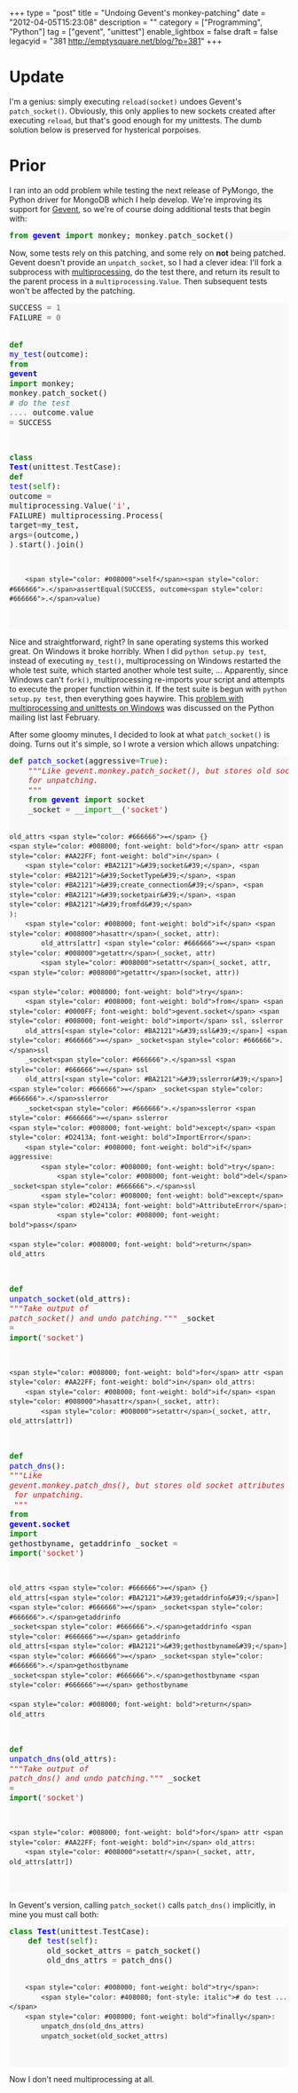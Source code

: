 +++
type = "post"
title = "Undoing Gevent's monkey-patching"
date = "2012-04-05T15:23:08"
description = ""
category = ["Programming", "Python"]
tag = ["gevent", "unittest"]
enable_lightbox = false
draft = false
legacyid = "381 http://emptysquare.net/blog/?p=381"
+++

<h1 id="update">Update</h1>
<p>I'm a genius: simply executing <code>reload(socket)</code> undoes Gevent's
<code>patch_socket()</code>. Obviously, this only applies to new sockets created
after executing <code>reload</code>, but that's good enough for my unittests. The
dumb solution below is preserved for hysterical porpoises.</p>
<h1 id="prior">Prior</h1>
<p>I ran into an odd problem while testing the next release of PyMongo, the
Python driver for MongoDB which I help develop. We're improving its
support for <a href="http://www.gevent.org/">Gevent</a>, so we're of course doing
additional tests that begin with:</p>
<div class="codehilite" style="background: #f8f8f8"><pre style="line-height: 125%"><span style="color: #008000; font-weight: bold">from</span> <span style="color: #0000FF; font-weight: bold">gevent</span> <span style="color: #008000; font-weight: bold">import</span> monkey; monkey<span style="color: #666666">.</span>patch_socket()
</pre></div>


<p>Now, some tests rely on this patching, and some rely on <strong>not</strong> being
patched. Gevent doesn't provide an <code>unpatch_socket</code>, so I had a clever
idea: I'll fork a subprocess with
<a href="http://docs.python.org/library/multiprocessing.html">multiprocessing</a>,
do the test there, and return its result to the parent process in a
<code>multiprocessing.Value</code>. Then subsequent tests won't be affected by the
patching.</p>
<div class="codehilite" style="background: #f8f8f8"><pre style="line-height: 125%">SUCCESS <span style="color: #666666">=</span> <span style="color: #666666">1</span>
FAILURE <span style="color: #666666">=</span> <span style="color: #666666">0</span>

<span style="color: #008000; font-weight: bold">def</span> <span style="color: #0000FF">my_test</span>(outcome):
    <span style="color: #008000; font-weight: bold">from</span> <span style="color: #0000FF; font-weight: bold">gevent</span> <span style="color: #008000; font-weight: bold">import</span> monkey; monkey<span style="color: #666666">.</span>patch_socket()
    <span style="color: #408080; font-style: italic"># do the test ....</span>
    outcome<span style="color: #666666">.</span>value <span style="color: #666666">=</span> SUCCESS

<span style="color: #008000; font-weight: bold">class</span> <span style="color: #0000FF; font-weight: bold">Test</span>(unittest<span style="color: #666666">.</span>TestCase):
    <span style="color: #008000; font-weight: bold">def</span> <span style="color: #0000FF">test</span>(<span style="color: #008000">self</span>):
        outcome <span style="color: #666666">=</span> multiprocessing<span style="color: #666666">.</span>Value(<span style="color: #BA2121">&#39;i&#39;</span>, FAILURE)
        multiprocessing<span style="color: #666666">.</span>Process(
            target<span style="color: #666666">=</span>my_test,
            args<span style="color: #666666">=</span>(outcome,)
        )<span style="color: #666666">.</span>start()<span style="color: #666666">.</span>join()

        <span style="color: #008000">self</span><span style="color: #666666">.</span>assertEqual(SUCCESS, outcome<span style="color: #666666">.</span>value)
</pre></div>


<p>Nice and straightforward, right? In sane operating systems this worked
great. On Windows it broke horribly. When I did <code>python setup.py test</code>,
instead of executing <code>my_test()</code>, multiprocessing on Windows restarted
the whole test suite, which started another whole test suite, ...
Apparently, since Windows can't <code>fork()</code>, multiprocessing re-imports
your script and attempts to execute the proper function within it. If
the test suite is begun with <code>python setup.py test</code>, then everything
goes haywire. This <a href="http://mail.python.org/pipermail/python-list/2011-February/1266451.html">problem with multiprocessing and unittests on
Windows</a>
was discussed on the Python mailing list last February.</p>
<p>After some gloomy minutes, I decided to look at what <code>patch_socket()</code> is
doing. Turns out it's simple, so I wrote a version which allows
unpatching:</p>
<div class="codehilite" style="background: #f8f8f8"><pre style="line-height: 125%"><span style="color: #008000; font-weight: bold">def</span> <span style="color: #0000FF">patch_socket</span>(aggressive<span style="color: #666666">=</span><span style="color: #008000">True</span>):
    <span style="color: #BA2121; font-style: italic">&quot;&quot;&quot;Like gevent.monkey.patch_socket(), but stores old socket attributes</span>
<span style="color: #BA2121; font-style: italic">    for unpatching.</span>
<span style="color: #BA2121; font-style: italic">    &quot;&quot;&quot;</span>
    <span style="color: #008000; font-weight: bold">from</span> <span style="color: #0000FF; font-weight: bold">gevent</span> <span style="color: #008000; font-weight: bold">import</span> socket
    _socket <span style="color: #666666">=</span> <span style="color: #008000">__import__</span>(<span style="color: #BA2121">&#39;socket&#39;</span>)

    old_attrs <span style="color: #666666">=</span> {}
    <span style="color: #008000; font-weight: bold">for</span> attr <span style="color: #AA22FF; font-weight: bold">in</span> (
        <span style="color: #BA2121">&#39;socket&#39;</span>, <span style="color: #BA2121">&#39;SocketType&#39;</span>, <span style="color: #BA2121">&#39;create_connection&#39;</span>, <span style="color: #BA2121">&#39;socketpair&#39;</span>, <span style="color: #BA2121">&#39;fromfd&#39;</span>
    ):
        <span style="color: #008000; font-weight: bold">if</span> <span style="color: #008000">hasattr</span>(_socket, attr):
            old_attrs[attr] <span style="color: #666666">=</span> <span style="color: #008000">getattr</span>(_socket, attr)
            <span style="color: #008000">setattr</span>(_socket, attr, <span style="color: #008000">getattr</span>(socket, attr))

    <span style="color: #008000; font-weight: bold">try</span>:
        <span style="color: #008000; font-weight: bold">from</span> <span style="color: #0000FF; font-weight: bold">gevent.socket</span> <span style="color: #008000; font-weight: bold">import</span> ssl, sslerror
        old_attrs[<span style="color: #BA2121">&#39;ssl&#39;</span>] <span style="color: #666666">=</span> _socket<span style="color: #666666">.</span>ssl
        _socket<span style="color: #666666">.</span>ssl <span style="color: #666666">=</span> ssl
        old_attrs[<span style="color: #BA2121">&#39;sslerror&#39;</span>] <span style="color: #666666">=</span> _socket<span style="color: #666666">.</span>sslerror
        _socket<span style="color: #666666">.</span>sslerror <span style="color: #666666">=</span> sslerror
    <span style="color: #008000; font-weight: bold">except</span> <span style="color: #D2413A; font-weight: bold">ImportError</span>:
        <span style="color: #008000; font-weight: bold">if</span> aggressive:
            <span style="color: #008000; font-weight: bold">try</span>:
                <span style="color: #008000; font-weight: bold">del</span> _socket<span style="color: #666666">.</span>ssl
            <span style="color: #008000; font-weight: bold">except</span> <span style="color: #D2413A; font-weight: bold">AttributeError</span>:
                <span style="color: #008000; font-weight: bold">pass</span>

    <span style="color: #008000; font-weight: bold">return</span> old_attrs


<span style="color: #008000; font-weight: bold">def</span> <span style="color: #0000FF">unpatch_socket</span>(old_attrs):
    <span style="color: #BA2121; font-style: italic">&quot;&quot;&quot;Take output of patch_socket() and undo patching.&quot;&quot;&quot;</span>
    _socket <span style="color: #666666">=</span> <span style="color: #008000">__import__</span>(<span style="color: #BA2121">&#39;socket&#39;</span>)

    <span style="color: #008000; font-weight: bold">for</span> attr <span style="color: #AA22FF; font-weight: bold">in</span> old_attrs:
        <span style="color: #008000; font-weight: bold">if</span> <span style="color: #008000">hasattr</span>(_socket, attr):
            <span style="color: #008000">setattr</span>(_socket, attr, old_attrs[attr])


<span style="color: #008000; font-weight: bold">def</span> <span style="color: #0000FF">patch_dns</span>():
    <span style="color: #BA2121; font-style: italic">&quot;&quot;&quot;Like gevent.monkey.patch_dns(), but stores old socket attributes</span>
<span style="color: #BA2121; font-style: italic">    for unpatching.</span>
<span style="color: #BA2121; font-style: italic">    &quot;&quot;&quot;</span>
    <span style="color: #008000; font-weight: bold">from</span> <span style="color: #0000FF; font-weight: bold">gevent.socket</span> <span style="color: #008000; font-weight: bold">import</span> gethostbyname, getaddrinfo
    _socket <span style="color: #666666">=</span> <span style="color: #008000">__import__</span>(<span style="color: #BA2121">&#39;socket&#39;</span>)

    old_attrs <span style="color: #666666">=</span> {}
    old_attrs[<span style="color: #BA2121">&#39;getaddrinfo&#39;</span>] <span style="color: #666666">=</span> _socket<span style="color: #666666">.</span>getaddrinfo
    _socket<span style="color: #666666">.</span>getaddrinfo <span style="color: #666666">=</span> getaddrinfo
    old_attrs[<span style="color: #BA2121">&#39;gethostbyname&#39;</span>] <span style="color: #666666">=</span> _socket<span style="color: #666666">.</span>gethostbyname
    _socket<span style="color: #666666">.</span>gethostbyname <span style="color: #666666">=</span> gethostbyname

    <span style="color: #008000; font-weight: bold">return</span> old_attrs


<span style="color: #008000; font-weight: bold">def</span> <span style="color: #0000FF">unpatch_dns</span>(old_attrs):
    <span style="color: #BA2121; font-style: italic">&quot;&quot;&quot;Take output of patch_dns() and undo patching.&quot;&quot;&quot;</span>
    _socket <span style="color: #666666">=</span> <span style="color: #008000">__import__</span>(<span style="color: #BA2121">&#39;socket&#39;</span>)

    <span style="color: #008000; font-weight: bold">for</span> attr <span style="color: #AA22FF; font-weight: bold">in</span> old_attrs:
        <span style="color: #008000">setattr</span>(_socket, attr, old_attrs[attr])
</pre></div>


<p>In Gevent's version, calling <code>patch_socket()</code> calls <code>patch_dns()</code>
implicitly, in mine you must call both:</p>
<div class="codehilite" style="background: #f8f8f8"><pre style="line-height: 125%"><span style="color: #008000; font-weight: bold">class</span> <span style="color: #0000FF; font-weight: bold">Test</span>(unittest<span style="color: #666666">.</span>TestCase):
    <span style="color: #008000; font-weight: bold">def</span> <span style="color: #0000FF">test</span>(<span style="color: #008000">self</span>):
        old_socket_attrs <span style="color: #666666">=</span> patch_socket()
        old_dns_attrs <span style="color: #666666">=</span> patch_dns()

        <span style="color: #008000; font-weight: bold">try</span>:
            <span style="color: #408080; font-style: italic"># do test ...</span>
        <span style="color: #008000; font-weight: bold">finally</span>:
            unpatch_dns(old_dns_attrs)
            unpatch_socket(old_socket_attrs)
</pre></div>


<p>Now I don't need multiprocessing at all.</p>
